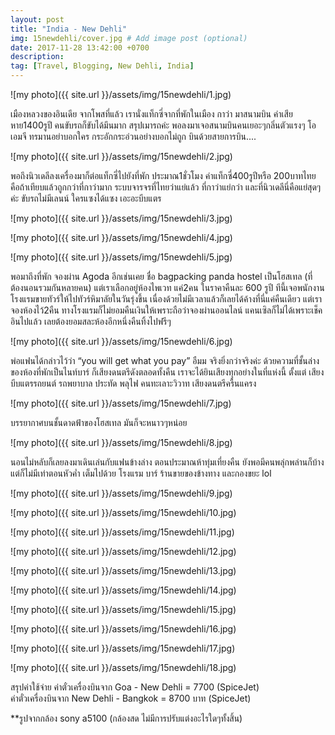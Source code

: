 ```yaml
---
layout: post
title: "India - New Dehli"
img: 15newdehli/cover.jpg # Add image post (optional)
date: 2017-11-28 13:42:00 +0700
description:
tag: [Travel, Blogging, New Dehli, India]
---
```


![my photo]({{ site.url }}/assets/img/15newdehli/1.jpg)

เมืองหลวงของอินเดีย  จากโพสที่แล้ว เรานั่งแท็กซี่จากที่พักในเมือง กาว่า มาสนามบิน ค่าเสียหาย1400รูปี คนขับรถก็ขับได้มึนมาก สรุปเมารถค่ะ พอลงมาเจอสนามบินคนเยอะๆกลิ่นตัวแรงๆ โอเอมจี ทรมานอย่าบอกใคร กระอักกระอ่วนอย่างบอกไม่ถูก   บินด้วยสายการบิน....

![my photo]({{ site.url }}/assets/img/15newdehli/2.jpg)

พอถึงนิวเดลีลงเครื่องมาก็ต่อแท็กซี่ไปยังที่พัก ประมาณ1ชั่วโมง ค่าแท็กซี่400รูปีหรือ 200บาทไทย คือถ้าเทียบแล้วถูกกว่าที่กาว่ามาก  ระบบจารจรที่ไทยว่าแย่แล้ว ที่กาว่าแย่กว่า  และที่นิวเดลีนี่คือแย่สุดๆค่ะ ขับรถไม่มีเลนน์ ใครแซงได้แซง เอะอะบีบแตร

![my photo]({{ site.url }}/assets/img/15newdehli/3.jpg)


![my photo]({{ site.url }}/assets/img/15newdehli/4.jpg)


![my photo]({{ site.url }}/assets/img/15newdehli/5.jpg)

พอมาถึงที่พัก จองผ่าน Agoda อีกเช่นเคย ชื่อ bagpacking panda hostel เป็นโฮสเทล (ที่ต้องนอนรวมกันหลายคน) แต่เราเลือกอยู่ห้องไพเวท แค่2คน ในราคาคืนละ 600 รูปี ทีนี้เจอพนักงานโรงแรมขายทัวร์ให้ไปทัวร์หิมาลัยในวันรุ่งขึ้น เนื่องด้วยไม่มีเวลาแล้วก็เลยได้ค้างที่นี่แค่คืนเดียว แต่เราจองห้องไว้2คืน ทางโรงแรมก็ไม่ยอมคืนเงินให้เพราะถือว่าจองผ่านออนไลน์ แคนเซิลก็ไม่ได้เพราะเช็คอินไปแล้ว เลยต้องยอมสละห้องอีกหนึ่งคืนทิ้งไปฟรีๆ

![my photo]({{ site.url }}/assets/img/15newdehli/6.jpg)

พ่อแฟนได้กล่าวไว้ว่า “you will get what you pay” อืมม จริงยิ่งกว่าจริงค่ะ ด้วยความที่ชั้นล่างของห้องที่พักเป็นไนท์บาร์ ก็เสียงดนตรีดังตลอดทั้งคืน เราจะได้ยินเสียงทุกอย่างในที่แห่งนี้ ตั้งแต่ เสียงบีบแตรรถยนต์ รถพยาบาล ประทัด พลุไฟ คนทะเลาะวิวาท เสียงดนตรีครื้นแครง

![my photo]({{ site.url }}/assets/img/15newdehli/7.jpg)

บรรยากาศบนชั้นดาดฟ้าของโฮสเทล มันก็จะหนาวๆหน่อย

![my photo]({{ site.url }}/assets/img/15newdehli/8.jpg)

นอนไม่หลับก็เลยลงมาเดินเล่นกับแฟนข้างล่าง ตอนประมาณห้าทุ่มเที่ยงคืน ยังพอมีคนพลุ่กพล่านก็บ้างแต่ก็ไม่มีเท่าตอนหัวค่ำ เต็มไปด้วย โรงแรม บาร์ ร้านขายของข้างทาง และกองขยะ lol

![my photo]({{ site.url }}/assets/img/15newdehli/9.jpg)


![my photo]({{ site.url }}/assets/img/15newdehli/10.jpg)


![my photo]({{ site.url }}/assets/img/15newdehli/11.jpg)


![my photo]({{ site.url }}/assets/img/15newdehli/12.jpg)


![my photo]({{ site.url }}/assets/img/15newdehli/13.jpg)


![my photo]({{ site.url }}/assets/img/15newdehli/14.jpg)


![my photo]({{ site.url }}/assets/img/15newdehli/15.jpg)


![my photo]({{ site.url }}/assets/img/15newdehli/16.jpg)


![my photo]({{ site.url }}/assets/img/15newdehli/17.jpg)


![my photo]({{ site.url }}/assets/img/15newdehli/18.jpg)

สรุปค่าใช้จ่าย
ค่าตั๋วเครื่องบินจาก Goa - New Dehli = 7700 (SpiceJet)  
ค่าตั๋วเครื่องบินจาก New Dehli - Bangkok = 8700 บาท (SpiceJet)  


**รูปจากกล้อง sony a5100 (กล้องสด ไม่มีการปรับแต่งอะไรใดๆทั้งสิ้น)
